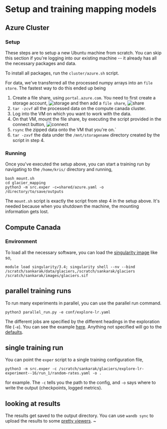 # Setup and training mapping models

## Azure Cluster

### Setup

These steps are to setup a new Ubuntu machine from scratch. You can skip this
section if you're logging into our existing machine -- it already has all the
necessary packages and data.

To install all packages, run the `cluster/azure.sh` script.

For data, we've transferred all the processed numpy arrays into an `file
store`. The fastest way to do this ended up being 

1. Create a file share, using `portal.azure.com`. You need to first create a
   storage account,
   ![storage](https://drive.google.com/uc?id=1wo7F_1mD4ueLbxOt_s5_Mc0s-YhCyBmD)
   and then add a `file share`,
   ![share](https://drive.google.com/uc?id=1bJ95Lg13FjXLvGWrwZm-0xbdNJQVfbb1)
2. `tar -zcvf` all the processed data on the compute canada cluster.
3. Log into the VM on which you want to work with the data.
4. On that VM, mount the file share, by executing the script provided in the
   connect button,
![connect](https://drive.google.com/uc?id=1tcOZFKqeW6UIOA2HHa1xbampIlx9s7Da)
5. `rsync` the zipped data onto the VM that you're on.`
6. `tar -zxvf` the data under the `/mnt/storagename` directory created by the
   script in step 4.

### Running

Once you've executed the setup above, you can start a training run by navigating
to the `/home/kris/` directory and running,

```
bash mount.sh
cd glacier_mapping
python3 -m src.exper -c=shared/azure.yaml -o /directory/to/save/outputs
```

The `mount.sh` script is exactly the script from step 4 in the setup above. It's
needed because when you shutdown the machine, the mounting information gets
lost.

## Compute Canada

### Environment

To load all the necessary software, you can load the [singularity
image](https://drive.google.com/open?id=1Dbd1Wae_Jf6BdhV2LkMaGjO8MwK5Lw4r) like
so,

```
module load singularity/3.4; singularity shell --nv --bind /scratch/sankarak/data/glaciers,/scratch/sankarak/glaciers /scratch/sankarak/images/glaciers.sif
```

## parallel training runs

To run many experiments in parallel, you can use the parallel run command. 

```
python3 parallel_run.py -e conf/explore-lr.yaml
```

The different jobs are specified by the different headings in the exploration
file (`-e`). You can see the example
[here](https://github.com/Sh-imaa/glacier_mapping/blob/master/conf/explore-lr.yaml).
Anything not specified will go to the
[defaults](https://github.com/Sh-imaa/glacier_mapping/blob/master/shared/defaults.yaml).

## single training run

You can point the `exper` script to a single training configuration file,

```
python3 -m src.exper -c /scratch/sankarak/glaciers/explore-lr-experiment--16/run_1/random-rates.yaml -o .
```

for example. The `-c` tells you the path to the config, and `-o` says where to write the output (checkpoints, logged metrics).

## looking at results

The results get saved to the output directory. You can use `wandb sync` to upload the results to some [pretty viewers](https://app.wandb.ai/krisrs1128/glacier_mapping/runs/rsii7qj6?workspace=default).
~
